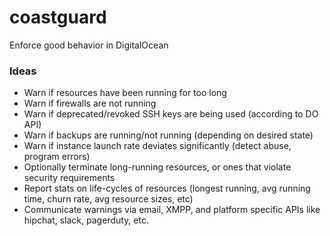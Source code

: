 # coastguard
Enforce good behavior in DigitalOcean

### Ideas
- Warn if resources have been running for too long
- Warn if firewalls are not running
- Warn if deprecated/revoked SSH keys are being used (according to DO API)
- Warn if backups are running/not running (depending on desired state)
- Warn if instance launch rate deviates significantly (detect abuse, program errors)
- Optionally terminate long-running resources, or ones that violate security requirements
- Report stats on life-cycles of resources (longest running, avg running time, churn rate, avg resource sizes, etc)
- Communicate warnings via email, XMPP, and platform specific APIs like hipchat, slack, pagerduty, etc.
